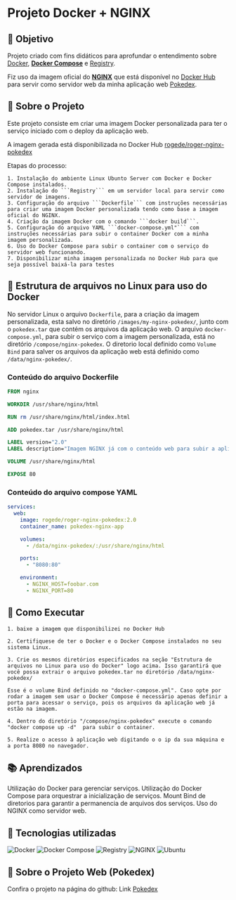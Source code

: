 # Projeto Docker + NGINX

## 📌 Objetivo

Projeto criado com fins didáticos para aprofundar o entendimento sobre [Docker](https://docs.docker.com/desktop/setup/install/linux/), [**Docker Compose**](https://docs.docker.com/compose/) e [Registry](https://hub.docker.com/_/registry). 

Fiz uso da imagem oficial do [**NGINX**](https://hub.docker.com/_/nginx) que está disponível no [Docker Hub](https://hub.docker.com/) para servir como servidor web da minha aplicação web [Pokedex](https://rgr147.github.io/pokedex/).

## 🧠 Sobre o Projeto

Este projeto consiste em criar uma imagem Docker personalizada para ter o serviço iniciado com o deploy da aplicação web.

A imagem gerada está disponibilizada no Docker Hub [rogede/roger-nginx-pokedex](https://hub.docker.com/r/rogede/roger-nginx-pokedex)

Etapas do processo:

    1. Instalação do ambiente Linux Ubunto Server com Docker e Docker Compose instalados.
    2. Instalação do ```Registry``` em um servidor local para servir como servidor de imagens.
    3. Configuração do arquivo ```Dockerfile``` com instruções necessárias para criar uma imagem Docker personalizada tendo como base a imagem oficial do NGINX.
    4. Criação da imagem Docker com o comando ```docker build```.
    5. Configuração do arquivo YAML ```docker-compose.yml"``` com instruções necessárias para subir o container Docker com a minha imagem personalizada.
    6. Uso do Docker Compose para subir o container com o serviço do servidor web funcionando.
    7. Disponibilizar minha imagem personalizada no Docker Hub para que seja possível baixá-la para testes 

## 🐳 Estrutura de arquivos no Linux para uso do Docker

No servidor Linux o arquivo `Dockerfile`, para a criação da imagem personalizada, esta salvo no diretório `/images/my-nginx-pokedex/`, junto com o `pokedex.tar` que contém os arquivos da aplicação web.
O arquivo `docker-compose.yml`, para subir o serviço com a imagem personalizada, está no diretório `/compose/nginx-pokedex`.
O diretorio local definido como `Volume Bind` para salver os arquivos da aplicação web está definido como `/data/nginx-pokedex/`.

### Conteúdo do arquivo Dockerfile
```Dockerfile
FROM nginx

WORKDIR /usr/share/nginx/html

RUN rm /usr/share/nginx/html/index.html

ADD pokedex.tar /usr/share/nginx/html

LABEL version="2.0"
LABEL description="Imagem NGINX já com o conteúdo web para subir a aplicação pokedex" 

VOLUME /usr/share/nginx/html

EXPOSE 80
```

### Conteúdo do arquivo compose YAML
```yaml
services:
  web:
    image: rogede/roger-nginx-pokedex:2.0
    container_name: pokedex-nginx-app

    volumes:
      - /data/nginx-pokedex/:/usr/share/nginx/html

    ports:
      - "8080:80"

    environment:
      - NGINX_HOST=foobar.com
      - NGINX_PORT=80

```

## 🚀 Como Executar

    1. baixe a imagem que disponibilizei no Docker Hub
    
    2. Certifiquese de ter o Docker e o Docker Compose instalados no seu sistema Linux.
    
    3. Crie os mesmos diretórios especificados na seção "Estrutura de arquivos no Linux para uso do Docker" logo acima. Isso garantirá que você possa extrair o arquivo pokedex.tar no diretório /data/nginx-pokedex/

    Esse é o volume Bind definido no "docker-compose.yml". Caso opte por rodar a imagem sem usar o Docker Compose é necessário apenas definir a porta para acessar o serviço, pois os arquivos da aplicação web já estão na imagem.
    
    4. Dentro do diretório "/compose/nginx-pokedex" execute o comando "docker compose up -d"  para subir o container.

    5. Realize o acesso à aplicação web digitando o o ip da sua máquina e a porta 8080 no navegador.


## 📚 Aprendizados

 Utilização do Docker para gerenciar serviços.
 Utilização do Docker Compose para orquestrar a inicialização de serviços.
 Mount Bind de diretorios para garantir a permanencia de arquivos dos serviços.
 Uso do NGINX como servidor web.

## 📌 Tecnologias utilizadas

![Docker](https://img.shields.io/badge/Docker-2CA5E0?style=for-the-badge&logo=docker&logoColor=white)  ![Docker Compose](https://img.shields.io/badge/Docker%20Compose-2496ED?style=for-the-badge&logo=docker&logoColor=white) ![Registry](https://img.shields.io/badge/Registry-555555?style=for-the-badge&logo=docker&logoColor=white)
 ![NGINX](https://img.shields.io/badge/Nginx-009639?style=for-the-badge&logo=nginx&logoColor=white)  ![Ubuntu](https://img.shields.io/badge/Ubuntu-E95420?style=for-the-badge&logo=ubuntu&logoColor=white) 


## 🧠 Sobre o Projeto Web (Pokedex)

Confira o projeto na página do github: Link [Pokedex](https://github.com/rgr147/pokedex)

